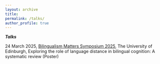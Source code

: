 ```yaml
---
layout: archive
title: 
permalink: /talks/
author_profile: true
---
```


***Talks***

24 March 2025, [Bilingualism Matters Symposium 2025](https://www.bilingualism-matters.org/events/bilingualism-matters-symposium-2025), The University of Edinburgh, Exploring the role of language distance in bilingual cognition: A systematic review (Poster)
